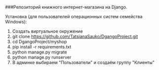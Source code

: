 ###Репозиторий книжного интернет-магазина на Django.

Установка (для пользователей операционных систем семейства Windows):

1. Создать виртуальное окружение 
2. git clone https://github.com/TatsianaSauko/DgangoProject.git
3. cd DgangoProject/myshop
4. pip install -r requirements.txt
5. python manage.py migrate
6. python manage.py runserver
7. В админке выбираем "Пользователи" и создаём группу "Клиенты"
